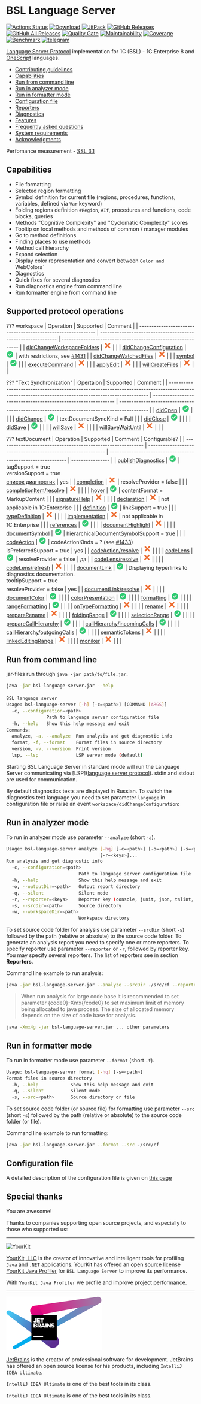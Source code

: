 # BSL Language Server

[![Actions Status](https://github.com/1c-syntax/bsl-language-server/workflows/Java%20CI/badge.svg)](https://github.com/1c-syntax/bsl-language-server/actions)
[![Download](https://img.shields.io/github/release/1c-syntax/bsl-language-server.svg?label=download&style=flat)](https://github.com/1c-syntax/bsl-language-server/releases/latest)
[![JitPack](https://jitpack.io/v/1c-syntax/bsl-language-server.svg)](https://jitpack.io/#1c-syntax/bsl-language-server)
[![GitHub Releases](https://img.shields.io/github/downloads/1c-syntax/bsl-language-server/latest/total?style=flat-square)](https://github.com/1c-syntax/bsl-language-server/releases)
[![GitHub All Releases](https://img.shields.io/github/downloads/1c-syntax/bsl-language-server/total?style=flat-square)](https://github.com/1c-syntax/bsl-language-server/releases)
[![Quality Gate](https://sonarcloud.io/api/project_badges/measure?project=1c-syntax_bsl-language-server&metric=alert_status)](https://sonarcloud.io/dashboard?id=1c-syntax_bsl-language-server)
[![Maintainability](https://sonarcloud.io/api/project_badges/measure?project=1c-syntax_bsl-language-server&metric=sqale_rating)](https://sonarcloud.io/dashboard?id=1c-syntax_bsl-language-server)
[![Coverage](https://sonarcloud.io/api/project_badges/measure?project=1c-syntax_bsl-language-server&metric=coverage)](https://sonarcloud.io/dashboard?id=1c-syntax_bsl-language-server)
[![Benchmark](bench/benchmark.svg)](../bench/index.html)
[![telegram](https://img.shields.io/badge/telegram-chat-green.svg)](https://t.me/bsl_language_server)

[Language Server Protocol](https://microsoft.github.io/language-server-protocol/) implementation for 1C (BSL) - 1C:Enterprise 8 and [OneScript](http://oscript.io) languages.

* [Contributing guidelines](contributing/index.md)
* <a href="#capabilities">Capabilities</a>
* <a href="#cli">Run from command line</a>
* <a href="#analyze">Run in analyzer mode</a>
* <a href="#format">Run in formatter mode</a>
* <a href="#configuration">Configuration file</a>
* <a href="reporters">Reporters</a>
* <a href="diagnostics">Diagnostics</a>
* <a href="features">Features</a>
* [Frequently asked questions](faq.md)
* [System requirements](systemRequirements.md)
* <a href="#thanks">Acknowledgments</a>

<a id="capabilities"></a>

Perfomance measurement - [SSL 3.1](bench/index.html)

## Capabilities

* File formatting
* Selected region formatting
* Symbol definition for current file (regions, procedures, functions, variables, defined via `Var` keyword)
* Folding regions definition `#Region`, `#If`, procedures and functions, code blocks, queries
* Methods "Cognitive Complexity" and "Cyclomatic Complexity" scores
* Tooltip on local methods and methods of common / manager modules
* Go to method definitions
* Finding places to use methods
* Method call hierarchy
* Expand selection
* Display color representation and convert between `Color and `WebColors`
* Diagnostics
* Quick fixes for several diagnostics
* Run diagnostics engine from command line
* Run formatter engine from command line

## Supported protocol operations

??? workspace
| Operation                                                     | Supported                                                    | Comment                                                  |
| ------------------------------------------------------------ | ------------------------------------------------------------ | ------------------------------------------------------------ |
| [didChangeWorkspaceFolders](https://microsoft.github.io/language-server-protocol/specification-current#workspace_didChangeWorkspaceFolders) | <img src="./assets/images/cross.svg" alt="no" width="20">    |                                                              |
| [didChangeConfiguration](https://microsoft.github.io/language-server-protocol/specification#workspace_didChangeConfiguration) | <img src="./assets/images/checkmark.svg" alt="yes" width="20"> | with restrictions, see [#1431](https://github.com/1c-syntax/bsl-language-server/issues/1431) |
| [didChangeWatchedFiles](https://microsoft.github.io/language-server-protocol/specification#workspace_didChangeWatchedFiles) | <img src="./assets/images/cross.svg" alt="no" width="20">    |                                                              |
| [symbol](https://microsoft.github.io/language-server-protocol/specification#workspace_symbol) | <img src="./assets/images/checkmark.svg" alt="yes" width="20"> |                                                              |
| [executeCommand](https://microsoft.github.io/language-server-protocol/specification#workspace_executeCommand) | <img src="./assets/images/cross.svg" alt="no" width="20"> |                                                              |
| [applyEdit](https://microsoft.github.io/language-server-protocol/specifications/specification-current/#workspace_applyEdit) | <img src="./assets/images/cross.svg" alt="no" width="20">    |                                                              |
| [willCreateFiles](https://microsoft.github.io/language-server-protocol/specifications/specification-current/#workspace_willCreateFiles) | <img src="./assets/images/cross.svg" alt="no" width="20">    |                                                              |

??? "Text Synchronization"
| Opertaion                                                                                                                                            | Supported                                                      | Comment                                                                                |
| --------------------------------------------------------------------------------------------------------------------------------------------------- | -------------------------------------------------------------- | ------------------------------------------------------------------------------------------ |
| [didOpen](https://microsoft.github.io/language-server-protocol/specifications/specification-current/#textDocument_didOpen) | <img src="./assets/images/checkmark.svg" alt="yes" width="20"> |                                                              |                  |
| [didChange](https://microsoft.github.io/language-server-protocol/specifications/specification-current/#textDocument_didChange) | <img src="./assets/images/checkmark.svg" alt="yes" width="20"> | textDocumentSyncKind = Full                                  |                  |
| [didClose](https://microsoft.github.io/language-server-protocol/specifications/specification-current/#textDocument_didClose) | <img src="./assets/images/checkmark.svg" alt="yes" width="20"> |                                                              |                  |
| [didSave](https://microsoft.github.io/language-server-protocol/specifications/specification-current/#textDocument_didSave) | <img src="./assets/images/checkmark.svg" alt="yes" width="20"> |                                                              |                  |
| [willSave](https://microsoft.github.io/language-server-protocol/specifications/specification-current/#textDocument_willSave) | <img src="./assets/images/cross.svg" alt="no" width="20">    |                                                              |                  |
| [willSaveWaitUntil](https://microsoft.github.io/language-server-protocol/specifications/specification-current/#textDocument_willSaveWaitUntil) | <img src="./assets/images/cross.svg" alt="no" width="20">    |                                                              |                  |

??? textDocument
| Operation                                                     | Supported                                                    | Comment                                                  | Configurable? |
| ------------------------------------------------------------ | ------------------------------------------------------------ | ------------------------------------------------------------ | ---------------- |
| [publishDiagnostics](https://microsoft.github.io/language-server-protocol/specifications/specification-current/#textDocument_publishDiagnostics) | <img src="./assets/images/checkmark.svg" alt="yes" width="20"> | tagSupport = true<br />versionSupport = true<br />[список диагностик](./diagnostics/index.md) | yes               |
| [completion](https://github.com/1c-syntax/bsl-language-server/blob/develop/docs/diagnostics/index.md) | <img src="./assets/images/cross.svg" alt="no" width="20">    | resolveProvider = false                                      |                  |
| [completionItem/resolve](https://microsoft.github.io/language-server-protocol/specifications/specification-current/#completionItem_resolve) | <img src="./assets/images/cross.svg" alt="no" width="20">    |                                                              |                  |
| [hover](https://microsoft.github.io/language-server-protocol/specifications/specification-current/#textDocument_hover) | <img src="./assets/images/checkmark.svg" alt="yes" width="20"> | contentFormat = MarkupContent                                |                  |
| [signatureHelp](https://microsoft.github.io/language-server-protocol/specifications/specification-current/#textDocument_signatureHelp) | <img src="./assets/images/cross.svg" alt="no" width="20">    |                                                              |                  |
| [declaration](https://microsoft.github.io/language-server-protocol/specifications/specification-current/#textDocument_declaration) | <img src="./assets/images/cross.svg" alt="no" width="20">    | not applicable in 1C:Enterprise                                |                  |
| [definition](https://microsoft.github.io/language-server-protocol/specifications/specification-current/#textDocument_definition) | <img src="./assets/images/checkmark.svg" alt="yes" width="20"> | linkSupport = true                                           |                  |
| [typeDefinition](https://microsoft.github.io/language-server-protocol/specifications/specification-current/#textDocument_typeDefinition) | <img src="./assets/images/cross.svg" alt="no" width="20">    |                                                              |                  |
| [implementation](https://microsoft.github.io/language-server-protocol/specifications/specification-current/#textDocument_implementation) | <img src="./assets/images/cross.svg" alt="no" width="20">    | not applicable in 1C:Enterprise                                |                  |
| [references](https://microsoft.github.io/language-server-protocol/specifications/specification-current/#textDocument_references) | <img src="./assets/images/checkmark.svg" alt="yes" width="20"> |                                                              |                  |
| [documentHighlight](https://microsoft.github.io/language-server-protocol/specifications/specification-current/#textDocument_documentHighlight) | <img src="./assets/images/cross.svg" alt="no" width="20">    |                                                              |                  |
| [documentSymbol](https://microsoft.github.io/language-server-protocol/specifications/specification-current/#textDocument_documentSymbol) | <img src="./assets/images/checkmark.svg" alt="yes" width="20"> | hierarchicalDocumentSymbolSupport = true                     |                  |
| [codeAction](https://microsoft.github.io/language-server-protocol/specifications/specification-current/#textDocument_codeAction) | <img src="./assets/images/checkmark.svg" alt="yes" width="20"> | codeActionKinds = ? (see [#1433](https://github.com/1c-syntax/bsl-language-server/issues/1433))<br />isPreferredSupport = true | yes               |
| [codeAction/resolve](https://microsoft.github.io/language-server-protocol/specifications/specification-current/#codeAction_resolve) | <img src="./assets/images/cross.svg" alt="no" width="20">    |                                                              |                  |
| [codeLens](https://microsoft.github.io/language-server-protocol/specifications/specification-current/#textDocument_codeLens) | <img src="./assets/images/checkmark.svg" alt="yes" width="20"> | resolveProvider = false                                      | да               |
| [codeLens/resolve](https://microsoft.github.io/language-server-protocol/specifications/specification-current/#codeLens_resolve) | <img src="./assets/images/cross.svg" alt="no" width="20">    |                                                              |                  |
| [codeLens/refresh](https://microsoft.github.io/language-server-protocol/specifications/specification-current/#codeLens_refresh) | <img src="./assets/images/cross.svg" alt="no" width="20">    |                                                              |                  |
| [documentLink](https://microsoft.github.io/language-server-protocol/specifications/specification-current/#textDocument_documentLink) | <img src="./assets/images/checkmark.svg" alt="yes" width="20"> | Displaying hyperlinks to diagnostics documentation.<br />tooltipSupport = true<br />resolveProvider = false | yes               |
| [documentLink/resolve](https://microsoft.github.io/language-server-protocol/specifications/specification-current/#documentLink_resolve) | <img src="./assets/images/cross.svg" alt="no" width="20">    |                                                              |                  |
| [documentColor](https://microsoft.github.io/language-server-protocol/specifications/specification-current/#textDocument_documentColor) | <img src="./assets/images/checkmark.svg" alt="yes" width="20">    |                                                              |                  |
| [colorPresentation](https://microsoft.github.io/language-server-protocol/specifications/specification-current/#textDocument_colorPresentation) | <img src="./assets/images/checkmark.svg" alt="yes" width="20">    |                                                              |                  |
| [formatting](https://microsoft.github.io/language-server-protocol/specifications/specification-current/#textDocument_formatting) | <img src="./assets/images/checkmark.svg" alt="yes" width="20"> |                                                              |                  |
| [rangeFormatting](https://microsoft.github.io/language-server-protocol/specifications/specification-current/#textDocument_rangeFormatting) | <img src="./assets/images/checkmark.svg" alt="yes" width="20"> |                                                              |                  |
| [onTypeFormatting](https://microsoft.github.io/language-server-protocol/specifications/specification-current/#textDocument_onTypeFormatting) | <img src="./assets/images/cross.svg" alt="no" width="20">    |                                                              |                  |
| [rename](https://microsoft.github.io/language-server-protocol/specifications/specification-current/#textDocument_rename) | <img src="./assets/images/cross.svg" alt="no" width="20">    |                                                              |                  |
| [prepareRename](https://microsoft.github.io/language-server-protocol/specifications/specification-current/#textDocument_prepareRename) | <img src="./assets/images/cross.svg" alt="no" width="20">    |                                                              |                  |
| [foldingRange](https://microsoft.github.io/language-server-protocol/specifications/specification-current/#textDocument_foldingRange) | <img src="./assets/images/checkmark.svg" alt="yes" width="20"> |                                                              |                  |
| [selectionRange](https://microsoft.github.io/language-server-protocol/specifications/specification-current/#textDocument_selectionRange) | <img src="./assets/images/checkmark.svg" alt="yes" width="20">    |                                                              |                  |
| [prepareCallHierarchy](https://microsoft.github.io/language-server-protocol/specifications/specification-current/#textDocument_prepareCallHierarchy) | <img src="./assets/images/checkmark.svg" alt="yes" width="20"> |                                                              |                  |
| [callHierarchy/incomingCalls](https://microsoft.github.io/language-server-protocol/specifications/specification-current/#callHierarchy_incomingCalls) | <img src="./assets/images/checkmark.svg" alt="yes" width="20"> |                                                              |                  |
| [callHierarchy/outgoingCalls](https://microsoft.github.io/language-server-protocol/specifications/specification-current/#callHierarchy_outgoingCalls) | <img src="./assets/images/checkmark.svg" alt="yes" width="20"> |                                                              |                  |
| [semanticTokens](https://microsoft.github.io/language-server-protocol/specifications/specification-current/#textDocument_semanticTokens) | <img src="./assets/images/cross.svg" alt="no" width="20">    |                                                              |                  |
| [linkedEditingRange](https://microsoft.github.io/language-server-protocol/specifications/specification-current/#textDocument_linkedEditingRange) | <img src="./assets/images/cross.svg" alt="no" width="20">    |                                                              |                  |
| [moniker](https://microsoft.github.io/language-server-protocol/specifications/specification-current/#textDocument_moniker) | <img src="./assets/images/cross.svg" alt="no" width="20">    |                                                              |                  |

<a id="cli"></a>

## Run from command line

jar-files run through `java -jar path/to/file.jar`.

```sh
java -jar bsl-language-server.jar --help

BSL language server
Usage: bsl-language-server [-h] [-c=<path>] [COMMAND [ARGS]]
  -c, --configuration=<path>
               Path to language server configuration file
  -h, --help   Show this help message and exit
Commands:
  analyze, -a, --analyze  Run analysis and get diagnostic info
  format, -f, --format    Format files in source directory
  version, -v, --version  Print version
  lsp, --lsp              LSP server mode (default)
```

Starting BSL Language Server in standard mode will run the Language Server communicating via [LSP]([language server protocol](https://microsoft.github.io/language-server-protocol/)). stdin and stdout are used for communication.

By default diagnostics texts are displayed in Russian. To switch the diagnostics text language you need to set parameter `language` in configuration file or raise an event `workspace/didChangeConfiguration`:

<a id="analyze"></a>

## Run in analyzer mode

To run in analyzer mode use parameter `--analyze` (short `-a`).

```sh
Usage: bsl-language-server analyze [-hq] [-c=<path>] [-o=<path>] [-s=<path>]
                                   [-r=<keys>]...
Run analysis and get diagnostic info
  -c, --configuration=<path>
                           Path to language server configuration file
  -h, --help               Show this help message and exit
  -o, --outputDir=<path>   Output report directory
  -q, --silent             Silent mode
  -r, --reporter=<keys>    Reporter key (console, junit, json, tslint, generic)
  -s, --srcDir=<path>      Source directory
  -w, --workspaceDir=<path> 
                           Workspace directory
```

To set source code folder for analysis use parameter `--srcDir` (short `-s`) followed by the path (relative or absolute) to the source code folder. 
To generate an analysis report you need to specify one or more reporters. To specify reporter use parameter `--reporter` or `-r`, followed by reporter key. You may specify several reporters. The list of reporters see in section  **Reporters**.

Command line example to run analysis:

```sh
java -jar bsl-language-server.jar --analyze --srcDir ./src/cf --reporter json
```

> When run analysis for large code base it is recommended to set parameter {code0}-Xmx{/code0} to set maximum limit of  memory being allocated to java process. The size of allocated memory depends on the size of code base for analysis.

```sh
java -Xmx4g -jar bsl-language-server.jar ... other parameters
```

<a id="format"></a>

## Run in formatter mode

To run in formatter mode use parameter `--format` (short `-f`).

```sh
Usage: bsl-language-server format [-hq] [-s=<path>]
Format files in source directory
  -h, --help            Show this help message and exit
  -q, --silent          Silent mode
  -s, --src=<path>      Source directory or file
```

To set source code folder (or source file) for formatting use parameter `--src` (short `-s`) followed by the path (relative or absolute) to the source code folder (or file).

Command line example to run formatting:

```sh
java -jar bsl-language-server.jar --format --src ./src/cf
```

<a id="configuration"></a>

## Configuration file

A detailed description of the configuration file is given on [this page](features/ConfigurationFile.md)

<a id="thanks"></a>

## Special thanks

You are awesome!

Thanks to companies supporting open source projects, and especially to those who supported us:

---

[![YourKit](https://www.yourkit.com/images/yklogo.png)](https://www.yourkit.com)  

[YourKit, LLC](https://www.yourkit.com) is the creator of innovative and intelligent tools for profiling `Java` and `.NET` applications. YourKit has offered an open source license [YourKit Java Profiler](https://www.yourkit.com) for `BSL Language Server` to improve its performance.

With `YourKit Java Profiler` we profile and improve project performance.

---

[![JetBrains](assets/images/jetbrains-variant-4.png)](https://www.jetbrains.com?from=bsl-language-server)

[JetBrains](https://www.jetbrains.com?from=bsl-language-server) is the creator of professional software for development. JetBrains has offered an open source license for his products, including `IntelliJ IDEA Ultimate`.

`IntelliJ IDEA Ultimate` is one of the best tools in its class.

`IntelliJ IDEA Ultimate` is one of the best tools in its class.

